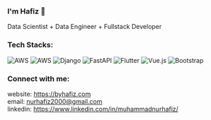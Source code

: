 ### I'm Hafiz 👋

Data Scientist + Data Engineer + Fullstack Developer

### Tech Stacks:
<p>
	<img alt="AWS" src="https://img.shields.io/badge/AWS-%23FF9900.svg?style=for-the-badge&logo=amazon-aws&logoColor=white"/>
	<img alt="AWS" src="https://img.shields.io/badge/TensorFlow-%23FF6F00.svg?style=for-the-badge&logo=TensorFlow&logoColor=white"/>
	<img alt="Django" src="https://img.shields.io/badge/django%20-%23092E20.svg?&style=for-the-badge&logo=django&logoColor=white"/>
	<img alt="FastAPI" src="https://img.shields.io/badge/FastAPI-005571?style=for-the-badge&logo=fastapi"/>
	<img alt="Flutter" src="https://img.shields.io/badge/Flutter%20-%2302569B.svg?&style=for-the-badge&logo=Flutter&logoColor=white" />
	<img alt="Vue.js" src="https://img.shields.io/badge/vuejs-%2335495e.svg?style=for-the-badge&logo=vuedotjs&logoColor=%234FC08D"/>
	<img alt="Bootstrap" src="https://img.shields.io/badge/tailwindcss-%2338B2AC.svg?style=for-the-badge&logo=tailwind-css&logoColor=white"/>
</p>


### Connect with me:

website: https://byhafiz.com
<br/>email: nurhafiz2000@gmail.com
<br/>linkedin: https://www.linkedin.com/in/muhammadnurhafiz/
